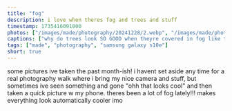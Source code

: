 ```yaml
---
title: "fog"
description: i love when theres fog and trees and stuff
timestamp: 1735416091000
photos: ["/images/made/photography/20241228/2.webp", "/images/made/photography/20241228/1.webp", "/images/made/photography/20241228/3.webp", "/images/made/photography/20241228/4.webp", "/images/made/photography/20241228/5.webp"]
captions: ["why do trees look SO GOOD when theyre covered in fog like this. so mysterious...", "", "the moon lights up the clouds in such a beautiful way", "a wall of fog, like there's something separating me and this little house from the city far away", ""]
tags: ["made", "photography", "samsung galaxy s10e"]
short: true
---
```

some pictures ive taken the past month-ish! i havent set aside any time for a real photography walk where i bring my nice camera and stuff, but sometimes ive seen something and gone "ohh that looks cool" and then taken a quick picture w my phone. theres been a lot of fog lately!!! makes everything look automatically cooler imo